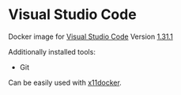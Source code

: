 # Visual Studio Code
Docker image for [Visual Studio Code](https://code.visualstudio.com/) Version [1.31.1](https://code.visualstudio.com/updates/v1_31)

Additionally installed tools:
- Git

Can be easily used with [x11docker](https://github.com/mviereck/x11docker).

